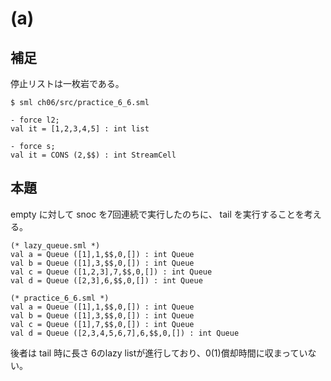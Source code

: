 # (a)

## 補足

停止リストは一枚岩である。

```
$ sml ch06/src/practice_6_6.sml

- force l2;
val it = [1,2,3,4,5] : int list

- force s;
val it = CONS (2,$$) : int StreamCell
```

## 本題

empty に対して snoc を7回連続で実行したのちに、 tail を実行することを考える。

```
(* lazy_queue.sml *)
val a = Queue ([1],1,$$,0,[]) : int Queue
val b = Queue ([1],3,$$,0,[]) : int Queue
val c = Queue ([1,2,3],7,$$,0,[]) : int Queue
val d = Queue ([2,3],6,$$,0,[]) : int Queue

(* practice_6_6.sml *)
val a = Queue ([1],1,$$,0,[]) : int Queue
val b = Queue ([1],3,$$,0,[]) : int Queue
val c = Queue ([1],7,$$,0,[]) : int Queue
val d = Queue ([2,3,4,5,6,7],6,$$,0,[]) : int Queue
```

後者は tail 時に長さ 6のlazy listが進行しており、0(1)償却時間に収まっていない。
